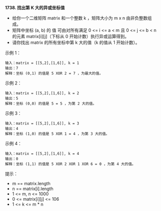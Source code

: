 **1738. 找出第 K 大的异或坐标值**
- 给你一个二维矩阵 matrix 和一个整数 k ，矩阵大小为 m x n 由非负整数组成。
- 矩阵中坐标 (a, b) 的 值 可由对所有满足 0 <= i <= a < m 且 0 <= j <= b < n 的元素 matrix[i][j]（下标从 0 开始计数）执行异或运算得到。
- 请你找出 matrix 的所有坐标中第 k 大的值（k 的值从 1 开始计数）。

示例 1：
```
输入：matrix = [[5,2],[1,6]], k = 1
输出：7
解释：坐标 (0,1) 的值是 5 XOR 2 = 7 ，为最大的值。
```
示例 2：
```
输入：matrix = [[5,2],[1,6]], k = 2
输出：5
解释：坐标 (0,0) 的值是 5 = 5 ，为第 2 大的值。
```
示例 3：
```
输入：matrix = [[5,2],[1,6]], k = 3
输出：4
解释：坐标 (1,0) 的值是 5 XOR 1 = 4 ，为第 3 大的值。
```
示例 4：
```
输入：matrix = [[5,2],[1,6]], k = 4
输出：0
解释：坐标 (1,1) 的值是 5 XOR 2 XOR 1 XOR 6 = 0 ，为第 4 大的值。
```

提示：
- m == matrix.length
- n == matrix[i].length
- 1 <= m, n <= 1000
- 0 <= matrix[i][j] <= 106
- 1 <= k <= m * n